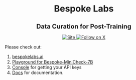 <h1 align="center">Bespoke Labs</h1>
<h3 align="center" style="font-size: 20px; margin-bottom: 4px">Data Curation for Post-Training</h3>
<p align="center">
  <a href="https://bespokelabs.ai/">
        <img alt="Site" src="https://img.shields.io/badge/Site-bespokelabs.ai-blue?link=https%3A%2F%2Fbespokelabs.ai"/>
    </a>
    <a href="https://twitter.com/bespokelabsai">
      <img src="https://img.shields.io/twitter/follow/bespokelabsai" alt="Follow on X" />
    </a>
</p>

Please check out:
1. [bespokelabs.ai](https://bespokelabs.ai)
2. [Playground for Bespoke-MiniCheck-7B](https://playground.bespokelabs.ai)
3. [Console](https://console.bespokelabs.ai) for getting your API keys
4. [Docs](https://docs.bespokelabs.ai) for documentation.
